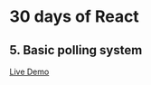 # 30 days of React

## 5. Basic polling system

[Live Demo](https://30daysofreactbasicpollingsystem.netlify.app/)
